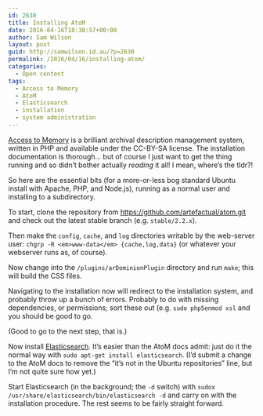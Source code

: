 ```yaml
---
id: 2630
title: Installing AtoM
date: 2016-04-16T18:38:57+00:00
author: Sam Wilson
layout: post
guid: http://samwilson.id.au/?p=2630
permalink: /2016/04/16/installing-atom/
categories:
  - Open content
tags:
  - Access to Memory
  - AtoM
  - Elasticsearch
  - installation
  - system administration
---
```

[Access to Memory](https://www.accesstomemory.org/) is a brilliant archival description management system, written in PHP and available under the CC-BY-SA license. The installation documentation is thorough&#8230; but of course I just want to get the thing running and so didn&#8217;t bother actually _reading_ it all! I mean, where&#8217;s the tldr</a>?!</p> 

So here are the essential bits (for a more-or-less bog standard Ubuntu install with Apache, PHP, and Node.js), running as a normal user and installing to a subdirectory.

To start, clone the repository from <https://github.com/artefactual/atom.git> and check out the latest stable branch (e.g. `stable/2.2.x`).

Then make the `config`, `cache`, and `log` directories writable by the web-server user: `chgrp -R <em>www-data</em> {cache,log,data}` (or whatever your webserver runs as, of course).

Now change into the `/plugins/arDominionPlugin` directory and run `make`; this will build the CSS files.

Navigating to the installation now will redirect to the installation system, and probably throw up a bunch of errors. Probably to do with missing dependencies, or permissions; sort these out (e.g. `sudo php5enmod xsl` and you should be good to go.

(Good to go to the next step, that is.)

Now install [Elasticsearch](https://www.elastic.co/products/elasticsearch). It&#8217;s easier than the AtoM docs admit: just do it the normal way with `sudo apt-get install elasticsearch`. (I&#8217;d submit a change to the AtoM docs to remove the &#8220;it&#8217;s not in the Ubuntu repositories&#8221; line, but I&#8217;m not quite sure how yet.)

Start Elasticsearch (in the background; the `-d` switch) with `sudox /usr/share/elasticsearch/bin/elasticsearch -d` and carry on with the installation procedure. The rest seems to be fairly straight forward.
